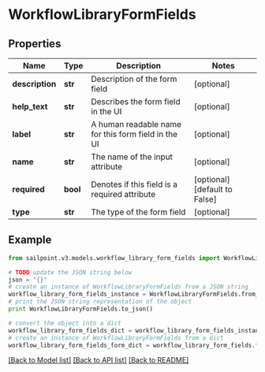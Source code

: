# WorkflowLibraryFormFields


## Properties

Name | Type | Description | Notes
------------ | ------------- | ------------- | -------------
**description** | **str** | Description of the form field | [optional] 
**help_text** | **str** | Describes the form field in the UI | [optional] 
**label** | **str** | A human readable name for this form field in the UI | [optional] 
**name** | **str** | The name of the input attribute | [optional] 
**required** | **bool** | Denotes if this field is a required attribute | [optional] [default to False]
**type** | **str** | The type of the form field | [optional] 

## Example

```python
from sailpoint.v3.models.workflow_library_form_fields import WorkflowLibraryFormFields

# TODO update the JSON string below
json = "{}"
# create an instance of WorkflowLibraryFormFields from a JSON string
workflow_library_form_fields_instance = WorkflowLibraryFormFields.from_json(json)
# print the JSON string representation of the object
print WorkflowLibraryFormFields.to_json()

# convert the object into a dict
workflow_library_form_fields_dict = workflow_library_form_fields_instance.to_dict()
# create an instance of WorkflowLibraryFormFields from a dict
workflow_library_form_fields_form_dict = workflow_library_form_fields.from_dict(workflow_library_form_fields_dict)
```
[[Back to Model list]](../README.md#documentation-for-models) [[Back to API list]](../README.md#documentation-for-api-endpoints) [[Back to README]](../README.md)


